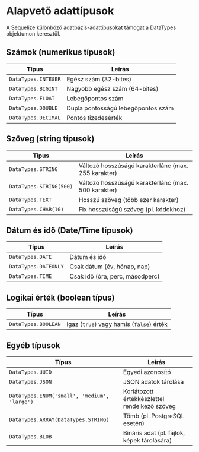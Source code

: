 # Alapvető adattípusok

A Sequelize különböző adatbázis-adattípusokat támogat a DataTypes objektumon keresztül.

## Számok (numerikus típusok)

| Típus                 | Leírás                              |
| --------------------- | ----------------------------------- |
| `DataTypes.INTEGER`   | Egész szám (32-bites)               |
| `DataTypes.BIGINT`    | Nagyobb egész szám (64-bites)       |
| `DataTypes.FLOAT`     | Lebegőpontos szám                   |
| `DataTypes.DOUBLE`    | Dupla pontosságú lebegőpontos szám  |
| `DataTypes.DECIMAL`   | Pontos tizedesérték                 |

## Szöveg (string típusok)

| Típus                   | Leírás                                              |
| ----------------------- | --------------------------------------------------- |
| `DataTypes.STRING`      | Változó hosszúságú karakterlánc (max. 255 karakter) |
| `DataTypes.STRING(500)` | Változó hosszúságú karakterlánc (max. 500 karakter) |
| `DataTypes.TEXT`        | Hosszú szöveg (több ezer karakter)                  |
| `DataTypes.CHAR(10)`    | Fix hosszúságú szöveg (pl. kódokhoz)                |

## Dátum és idő (Date/Time típusok)

| Típus                 | Leírás                          |
| --------------------- | ------------------------------- |
| `DataTypes.DATE`      |	Dátum és idő                    |
| `DataTypes.DATEONLY`  |	Csak dátum (év, hónap, nap)     |
| `DataTypes.TIME`      |	Csak idő (óra, perc, másodperc) |

## Logikai érték (boolean típus)

| Típus               | Leírás                                    |
| ------------------- | ----------------------------------------- |
| `DataTypes.BOOLEAN` | Igaz (`true`) vagy hamis (`false`) érték  |

## Egyéb típusok

| Típus                                         | Leírás                                        |
| --------------------------------------------- | --------------------------------------------- |
| `DataTypes.UUID`                              |	Egyedi azonosító                              |
| `DataTypes.JSON`                              |	JSON adatok tárolása                          |
| `DataTypes.ENUM('small', 'medium', 'large')`  |	Korlátozott értékkészlettel rendelkező szöveg |
| `DataTypes.ARRAY(DataTypes.STRING)`           | Tömb (pl. PostgreSQL esetén)                  |
| `DataTypes.BLOB`                              | Bináris adat (pl. fájlok, képek tárolására)   |